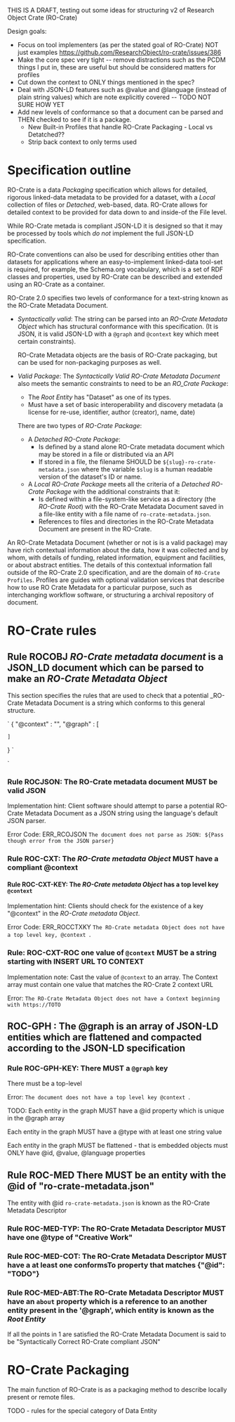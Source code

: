
THIS IS A DRAFT, testing out some ideas for structuring v2 of Research Object Crate (RO-Crate)

Design goals:
-  Focus on tool implementers (as per the stated goal of RO-Crate) NOT just examples <https://github.com/ResearchObject/ro-crate/issues/386>
-  Make the core spec very tight -- remove distractions such as the PCDM things I put in, these are useful but should be considered matters for profiles 
-  Cut down the context to ONLY things mentioned in the spec? 
- Deal with JSON-LD features such as @value and @language (instead of plain string values) which are note explicitly covered  -- TODO NOT SURE HOW YET
- Add new levels of conformance so that a document can be parsed and THEN checked to see if it is a package.
  - New Built-in Profiles that handle RO-Crate Packaging - Local vs Detatched??
  -  Strip back context to only terms used 


# Specification outline

RO-Crate is a data _Packaging_ specification which allows for detailed, rigorous linked-data metadata to be provided for a dataset, with a _Local_ collection of files or _Detached_, web-based, data. RO-Crate allows for detailed context to be provided for data down to and inside-of the File level.

While RO-Crate metada is compliant JSON-LD it is designed so that it may be processed by tools which _do not_ implement the full JSON-LD specification. 

RO-Crate conventions can also be used for describing entities other than datasets for applications where an easy-to-implement linked-data tool-set is required, for example, the Schema.org vocabulary, which is a set of RDF classes and properties, used by RO-Crate can be described and extended using an RO-Crate as a container. 

RO-Crate 2.0 specifies two levels of conformance for a text-string known as the RO-Crate Metadata Document.

- *Syntactically valid*: The string can be parsed into an _RO-Crate Metadata Object_ which has structural conformance with this specification. (It is JSON, it is valid JSON-LD with a `@graph` and `@context` key which meet certain constraints).
  
  RO-Crate Metadata objects are the basis of RO-Crate packaging, but can be used for non-packaging purposes as well.
- *Valid Package*: The _Syntactically Valid RO-Crate Metadata Document_ also meets the semantic constraints to need to be an _RO_Crate Package_:
    - The _Root Entity_ has "Dataset" as one of its types.
    - Must have a set of basic interoperability and discovery metadata (a license for re-use, identifier, author (creator), name, date)

    There are two types of _RO-Crate Package_:
    -  A _Detached RO-Crate Package_:
        - Is defined by a stand alone RO-Crate metadata document which may be stored in a file or distributed via an API
        - If stored in a file, the filename SHOULD be `${slug}-ro-crate-metadata.json` where the variable `$slug` is a human readable version of the dataset's ID or name.
    -  A _Local RO-Crate Package_ meets all the criteria of a _Detached RO-Crate Package_ with the additional constraints that it:
       - Is defined within a file-system-like service as a directory (the _RO-Crate Root_) with the RO-Crate Metadata Document saved in a file-like entity with a file name of `ro-crate-metadata.json`.
       - References to files and directories in the RO-Crate Metadata Document are present in the RO-Crate.

An RO-Crate Metadata Document (whether or not is is a valid package) may have rich contextual information about the data, how it was collected  and by whom, with details of funding, related information, equipment and facilities, or about abstract entities.  The details of this contextual information fall outside of the RO-Crate 2.0 specification, and are the domain of `RO-Crate Profiles`. Profiles are guides with optional validation services that describe how to use RO Crate Metadata for a particular purpose, such as interchanging workflow software, or structuring a archival repository of document.


# RO-Crate rules

## Rule ROCOBJ _RO-Crate metadata document_ is a JSON_LD document which can be parsed to make an _RO-Crate Metadata Object_

This section specifies the rules that are used to check that a potential _RO-Crate Metadata Document is a string which conforms to this general structure.

`
{
    "@context" : "",
    "@graph" : [

    ]
}
`


`
### Rule ROCJSON: The RO-Crate metadata document MUST be valid JSON 

Implementation hint: Client software should attempt to parse a potential RO-Crate Metadata Document as a JSON string using the language's default JSON parser.

Error Code: ERR_RCOJSON `The document does not parse as JSON: ${Pass though error from the JSON parser}`


### Rule ROC-CXT: The _RO-Crate metadata Object_ MUST have a  compliant @context 

#### Rule ROC-CXT-KEY: The _RO-Crate metadata Object_ has a top level key `@context`

Implementation hint: Clients should check for the existence of a key "@context" in the _RO-Crate metadata Object_.

Error Code: ERR_ROCCTXKY `The RO-Crate metadata Object does not have a top level key, @context `.




### Rule: ROC-CXT-ROC one value of `@context` MUST be a string starting with INSERT URL TO CONTEXT

Implementation note: Cast the value of `@context` to an array. The Context array must contain one value that matches the RO-Crate 2 context URL


Error: `The RO-Crate Metadata Object does not have a Context beginning with https://TOTO`


## ROC-GPH : The @graph is an array of JSON-LD entities which are flattened and compacted according to the JSON-LD specification

### Rule ROC-GPH-KEY: There MUST  a `@graph` key

There must be a top-level

Error: `The document does not have a top level key @context `.


TODO:
 Each entity in the graph MUST have a @id property which is unique in the @graph array

 Each entity in the graph MUST have a @type with at least one string value
 
 Each entity in the graph MUST be flattened - that is embedded objects must ONLY have @id, @value, @language properties 

## Rule ROC-MED There MUST be an entity with the @id of "ro-crate-metadata.json" 

The entity with @id `ro-crate-metadata.json`  is known as the RO-Crate Metadata Descriptor

### Rule ROC-MED-TYP: The RO-Crate Metadata Descriptor MUST have one @type of "Creative Work"

### Rule ROC-MED-COT: The RO-Crate Metadata Descriptor MUST have a at least one conformsTo property that matches {"@id": "TODO"}

### Rule ROC-MED-ABT:The RO-Crate Metadata Descriptor MUST have an `about` property which is a reference to an another entity present in the '@graph',  which entity is known as the  _Root Entity_


If all the points in 1 are satisfied the RO-Crate Metadata Document is said to be "Syntactically Correct RO-Crate compliant JSON"

# RO-Crate Packaging

The main function of RO-Crate is as a packaging method to describe locally present or remote files.

TODO - rules for the special category of Data Entity 


